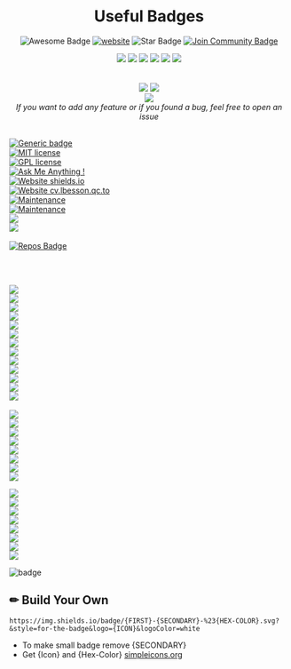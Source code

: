 <!--
<div align="center">  
<a href="https://github.com/clubgamma/Awesome-Flutter-Art/stargazers"><img src="https://img.shields.io/github/stars/rudrabarad/Medi-Consult?style=flat"/></a>
<a href="https://github.com/clubgamma/Awesome-Flutter-Art/network/members"><img src="https://img.shields.io/github/forks/rudrabarad/Medi-Consult?style=flat"/></a>
<a href="https://github.com/clubgamma/Awesome-Flutter-Art/pulls"><img src="https://img.shields.io/github/issues-pr/rudrabarad/Medi-Consult?style=flat?color=yellow"/></a>
<a href="https://github.com/clubgamma/Awesome-Flutter-Art/issues"><img src="https://img.shields.io/github/issues/rudrabarad/Medi-Consult?style=flat"/></a>
<a href="https://github.com/clubgamma/Awesome-Flutter-Art/graphs/contributors"><img src="https://img.shields.io/github/contributors/rudrabarad/Medi-Consult?color=orange"/></a>
<a href="https://github.com/clubgamma/Awesome-Flutter-Art/blob/master/LICENSE"><img src="https://img.shields.io/github/license/rudrabarad/Medi-Consult?color=1abc9c"/></a>
<br>
<i>If you want to add any feature or if you found a bug, feel free to open an issue</i><br><br>
<a href="https://github.com/clubgamma/Awesome-Flutter-Art/issues/new"><img src="https://img.shields.io/badge/Query-Ask_Us_Anything-red"/></a>
<br><br><br>
</div>
-->
<h1 align="center">Useful Badges</h1>
<div align="center">
<img src="https://cdn.rawgit.com/sindresorhus/awesome/d7305f38d29fed78fa85652e3a63e154dd8e8829/media/badge.svg" alt="Awesome Badge"/>
<a href="https://zzetao.github.io/awesome-github-profile/"><img src="https://img.shields.io/static/v1?label=&labelColor=505050&message=website&color=%230076D6&style=flat&logo=google-chrome&logoColor=%230076D6" alt="website"/></a>
<!-- <img src="http://hits.dwyl.com/abhisheknaiidu/awesome-github-profile-readme.svg" alt="Hits Badge"/> -->
<img src="https://img.shields.io/static/v1?label=%F0%9F%8C%9F&message=If%20Useful&style=style=flat&color=BC4E99" alt="Star Badge"/>
<a href="https://discord.gg/XTW52Kt"><img src="https://img.shields.io/discord/733027681184251937.svg?style=flat&label=Join%20Community&color=7289DA" alt="Join Community Badge"/></a><br>

<a href="https://github.com/clubgamma/Awesome-Flutter-Art/stargazers"><img src="https://img.shields.io/github/stars/rudrabarad/experiment?style=flat"/></a>
<a href="https://github.com/clubgamma/Awesome-Flutter-Art/network/members"><img src="https://img.shields.io/github/forks/rudrabarad/experiment?style=flat"/></a>
<a href="https://github.com/clubgamma/Awesome-Flutter-Art/pulls"><img src="https://img.shields.io/github/issues-pr/rudrabarad/experiment?style=flat?color=yellow"/></a>
<a href="https://github.com/clubgamma/Awesome-Flutter-Art/issues"><img src="https://img.shields.io/github/issues/rudrabarad/experiment?style=flat"/></a>
<a href="https://github.com/clubgamma/Awesome-Flutter-Art/graphs/contributors"><img src="https://img.shields.io/github/contributors/rudrabarad/experiment?color=orange"/></a>
<a href="https://github.com/clubgamma/Awesome-Flutter-Art/blob/master/LICENSE"><img src="https://img.shields.io/github/license/rudrabarad/experiment?color=1abc9c"/></a>
<br><br><br>
![](https://img.shields.io/badge/Star-If_Liked-%23FF0000.svg?&style=flat&logoColor=white&color=white)
![](https://img.shields.io/badge/Fork-If_you_found_interesting-%23FF0000.svg?&style=flat&logoColor=white&color=white)<br>
<a href="https://github.com/clubgamma/Awesome-Flutter-Art/issues/new"><img src="https://img.shields.io/badge/Query-Ask_Me_Anything-blue"/></a><br>
<i>If you want to add any feature or if you found a bug, feel free to open an issue</i><br><br>
</div>




[![Generic badge](https://img.shields.io/badge/<SUBJECT>-<STATUS>-<COLOR>.svg)](https://shields.io/)
<br>
[![MIT license](https://img.shields.io/badge/License-MIT-blue.svg)](https://lbesson.mit-license.org/)
<br>
[![GPL license](https://img.shields.io/badge/License-GPL-blue.svg)](http://perso.crans.org/besson/LICENSE.html)
<br>
[![Ask Me Anything !](https://img.shields.io/badge/Ask%20me-anything-1abc9c.svg)](https://GitHub.com/Naereen/ama)
<br>
[![Website shields.io](https://img.shields.io/website-up-down-green-red/http/shields.io.svg)](http://shields.io/)
<br>
[![Website cv.lbesson.qc.to](https://img.shields.io/website-up-down-green-red/http/cv.lbesson.qc.to.svg)](http://cv.lbesson.qc.to/)
<br>
[![Maintenance](https://img.shields.io/badge/Maintained%3F-yes-green.svg)](https://GitHub.com/Naereen/StrapDown.js/graphs/commit-activity)
<br>
[![Maintenance](https://img.shields.io/badge/Maintained%3F-no-red.svg)](https://bitbucket.org/lbesson/ansi-colors)
<br>
![](https://img.shields.io/badge/Customized-Badge-blue)
<br>
![](https://img.shields.io/badge/Left-Right-yellow)
<br>
<br>
[![Repos Badge](https://badges.pufler.dev/repos/rudrabarad)](https://badges.pufler.dev)

<br>
<br>
<!-- https://shields.io/ -->
<!-- ?style= flat/plastic/flat-square/for-the-badge/social -->
<!-- ?color=brightgreen/green/yellowgreen/yellow/orange/red/blue/lightgrey/success/important/critical/informational/inactive/blueviolet/ff69b4(pink)/9cf(skyblue) -->

![](https://img.shields.io/github/languages/count/rudrabarad/Medi-Consult?style=for-the-badge)
<br>
![](https://img.shields.io/github/languages/top/rudrabarad/medi-consult?color=#E0FFFF&style=flat)
<br>
![](https://img.shields.io/github/languages/code-size/rudrabarad/Medi-Consult)
<br>
![](https://img.shields.io/github/repo-size/rudrabarad/Medi-Consult)
<br>
![](https://img.shields.io/github/issues/rudrabarad/Medi-Consult)
<br>
![](https://img.shields.io/github/issues-pr/rudrabarad/Medi-Consult)
<br>
![](https://img.shields.io/github/followers/rudrabarad?style=social)
<br>
![](https://img.shields.io/github/forks/rudrabarad/Medi-Consult?style=social)
<br>
![](https://img.shields.io/github/stars/rudrabarad/Medi-Consult?style=social)
<br>
![](https://img.shields.io/github/watchers/rudrabarad/Medi-Consult?style=social)
<br>
![](https://img.shields.io/twitter/follow/rudraabarad?style=social)
<br>
![](https://img.shields.io/github/contributors/rudrabarad/Medi-Consult)
<br>
![](https://img.shields.io/github/last-commit/rudrabarad/Medi-Consult)
<br>
<br>
![](https://img.shields.io/badge/Whatsapp-%2325D366.svg?&style=flat&logo=whatsapp&logoColor=white)
<br>
![](https://img.shields.io/badge/Facebook-%231877F2.svg?&style=flat&logo=facebook&logoColor=white)
<br>
![](https://img.shields.io/badge/Instagram-%23E4405F.svg?&style=flat&logo=instagram&logoColor=white)
<br>
![](https://img.shields.io/badge/Twitter-%231DA1F2.svg?&style=flat&logo=twitter&logoColor=white)
<br>
![](https://img.shields.io/badge/LinkedIn-%230077B5.svg?&style=flat&logo=linkedin&logoColor=white)
<br>
![](https://img.shields.io/badge/Medium-%2312100E.svg?&style=flat&logo=medium&logoColor=white)
<br>
![](https://img.shields.io/badge/Youtube-%23FF0000.svg?&style=flat&logo=youtube&logoColor=white)
<br>
![](https://img.shields.io/badge/Behance-%231877F2.svg?&style=flat&logo=behance&logoColor=white)
<br>


![](https://img.shields.io/badge/Whatsapp-%2325D366.svg?&style=for-the-badge&logo=whatsapp&logoColor=white)
<br>
![](https://img.shields.io/badge/Facebook-%231877F2.svg?&style=for-the-badge&logo=facebook&logoColor=white)
<br>
![](https://img.shields.io/badge/Instagram-%23E4405F.svg?&style=for-the-badge&logo=instagram&logoColor=white)
<br>
![](https://img.shields.io/badge/Twitter-%231DA1F2.svg?&style=for-the-badge&logo=twitter&logoColor=white)
<br>
![](https://img.shields.io/badge/LinkedIn-%230077B5.svg?&style=for-the-badge&logo=linkedin&logoColor=white)
<br>
![](https://img.shields.io/badge/Medium-%2312100E.svg?&style=for-the-badge&logo=medium&logoColor=white)
<br>
![](https://img.shields.io/badge/Youtube-%23FF0000.svg?&style=for-the-badge&logo=youtube&logoColor=white)
<br>
![](https://img.shields.io/badge/Behance-%231877F2.svg?&style=for-the-badge&logo=behance&logoColor=white)
<br>

![badge](https://img.shields.io/endpoint?url=https://gist.githubusercontent.com/rudrabarad/2403bc384b5b39128ef35b0c0b9f7050/raw/try.json)

  


## ✏ Build Your Own

```
https://img.shields.io/badge/{FIRST}-{SECONDARY}-%23{HEX-COLOR}.svg?&style=for-the-badge&logo={ICON}&logoColor=white
```

- To make small badge remove {SECONDARY}
- Get {Icon} and {Hex-Color} [simpleicons.org](https://simpleicons.org/)
